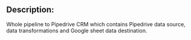 ## Description:
Whole pipeline to Pipedrive CRM which contains Pipedrive data source, data transformations and Google sheet data destination.

